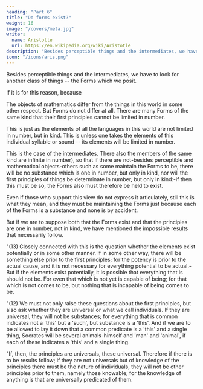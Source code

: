 ```yaml
---
heading: "Part 6"
title: "Do forms exist?"
weight: 16
image: "/covers/meta.jpg"
writer:
  name: Aristotle 
  url: https://en.wikipedia.org/wiki/Aristotle
description: "Besides perceptible things and the intermediates, we have to look for another class of things -- the Forms which we posit. "
icon: "/icons/aris.png"
---
```



Besides perceptible things and the intermediates, we have to look for another class of things -- the Forms which we posit. 

If it is for this reason, because

The objects of mathematics differ from the things in this world in some other respect. But Forms do not differ at all. There are many Forms of the same kind that their first principles cannot be limited in number. 

This is just as the elements of all the languages in this world are not limited in number, but in kind. This is unless one takes the elements of this individual syllable or sound -- its elements will be limited in number.  

This is the case of the intermediates. There also the members of the same kind are infinite in number), so that if there are not-besides perceptible and mathematical objects-others such as some maintain the Forms to be, there will be no substance which is one in number, but only in kind, nor will the first principles of things be determinate in number, but only in kind:-if then this must be so, the Forms also must therefore be held to exist. 

Even if those who support this view do not express it articulately, still this is what they mean, and they must be maintaining the Forms just because each of the Forms is a substance and none is by accident.

But if we are to suppose both that the Forms exist and that the principles are one in number, not in kind, we have mentioned the impossible results that necessarily follow.


"(13) Closely connected with this is the question whether the elements exist potentially or in some other manner. If in some other way, there will be something else prior to the first principles; for the potency is prior to the actual cause, and it is not necessary for everything potential to be actual.-But if the elements exist potentially, it is possible that everything that is should not be. For even that which is not yet is capable of being; for that which is not comes to be, but nothing that is incapable of being comes to be.

"(12) We must not only raise these questions about the first principles, but also ask whether they are universal or what we call individuals. If they are universal, they will not be substances; for everything that is common indicates not a 'this' but a 'such', but substance is a 'this'. And if we are to be allowed to lay it down that a common predicate is a 'this' and a single thing, Socrates will be several animals-himself and 'man' and 'animal', if each of these indicates a 'this' and a single thing.

"If, then, the principles are universals, these universal. Therefore if there is to be results follow; if they are not universals but of knowledge of the principles there must be the nature of individuals, they will not be other principles prior to them, namely those knowable; for the knowledge of anything is that are universally predicated of them.
